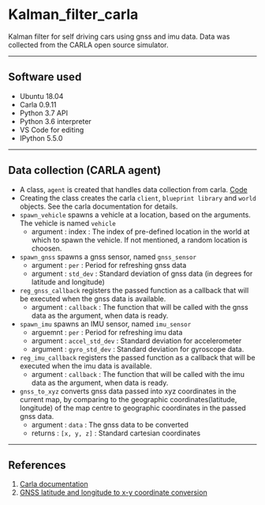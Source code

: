 # Kalman_filter_carla

Kalman filter for self driving cars using gnss and imu data. Data was collected from the CARLA open source simulator.

---

## Software used

- Ubuntu 18.04
- Carla 0.9.11
- Python 3.7 API
- Python 3.6 interpreter
- VS Code for editing
- IPython 5.5.0

---

## Data collection (CARLA agent)

- A class, ```agent``` is created that handles data collection from carla. [Code](src/agent.py)
- Creating the class creates the carla ```client```, ```blueprint library``` and ```world``` objects. See the carla documentation for details.
- ```spawn_vehicle``` spawns a vehicle at a location, based on the arguments. The vehicle is named ```vehicle```
  - argument : index    : The index of pre-defined location in the world at which to spawn the vehicle. If not mentioned, a random location is choosen.
- ```spawn_gnss``` spawns a gnss sensor, named ```gnss_sensor```
  - argument : ```per```        : Period for refreshing gnss data
  - argument : ```std_dev```    : Standard deviation of gnss data (in degrees for latitude and longitude)
- ```reg_gnss_callback``` registers the passed function as a callback that will be executed when the gnss data is available.
  - argument : ```callback```   : The function that will be called with the gnss data as the argument, when data is ready.
- ```spawn_imu``` spawns an IMU sensor, named ```imu_sensor```
  - arguemnt : ```per```        : Period for refreshing imu data
  - argument : ```accel_std_dev``` : Standard deviation for accelerometer
  - argument : ```gyro_std_dev```   : Standard deviation for gyroscope data.
- ```reg_imu_callback``` registers the passed function as a callback that will be executed when the imu data is available.
  - argument : ```callback```   : The function that will be called with the imu data as the argument, when data is ready.
- ```gnss_to_xyz``` converts gnss data passed into xyz coordinates in the current map, by comparing to the geographic coordinates(latitude, longitude) of the map centre to geographic coordinates in the passed gnss data.
  - argument : ```data```       : The gnss data to be converted
  - returns  : ```[x, y, z]```  : Standard cartesian coordinates


---

## References
1) [Carla documentation](https://carla.readthedocs.io/en/latest/python_api/)
2) [GNSS latitude and longitude to x-y coordinate conversion](https://stackoverflow.com/questions/16266809/convert-from-latitude-longitude-to-x-y#:~:text=latitude%20%3D%20Math.,and%20y%20xPos%20%3D%20\(app.)

